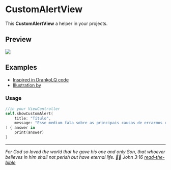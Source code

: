 # CustomAlertView  
This **CustomAlertView** a helper in your projects.  

## Preview  

<img src="./preview.gif"/>

## Examples  
- [Inspired in DrankoLQ code](https://github.com/DrankoLQ/CustomAlertView)
- [Illustration by](https://www.freepik.com/pikisuperstar)

### Usage  

```swift
//in your ViewController
self.showCustomAlert(
    title: "Título",
    message: "Esse medium fala sobre as principais causas de errarmos quando fazemos as contas..."
) { answer in
    print(answer)
}
```  
---

_For God so loved the world that he gave his one and only Son, that whoever believes in him shall not perish but have eternal life. 🙌🏻 John 3:16 [read-the-bible](https://biblia.com/bible/esv/john/3/16)_